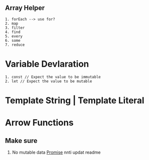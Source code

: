 ## Array Helper
````
1. forEach --> use for?
2. map
3. filter 
4. find
5. every
6. some
7. reduce
````

# Variable Devlaration
````
1. const // Expect the value to be immutable 
2. let // Expect the value to be mutable
````
# Template String | Template Literal
# Arrow Functions
## Make sure    
1. No mutable data
[Promise](https://scotch.io/amp/tutorials/javascript-promises-for-dummies)
nnti updat readme
